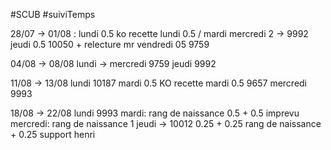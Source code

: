 #SCUB 
#suiviTemps

28/07 -> 01/08 :
lundi 0.5 ko recette
lundi 0.5 / mardi mercredi 2 -> 9992
jeudi 0.5 10050 + relecture mr
vendredi 05 9759

04/08 -> 08/08
lundi -> mercredi 9759
jeudi 9992

11/08 -> 13/08
lundi 10187
mardi 0.5 KO recette
mardi 0.5 9657
mercredi 9993

18/08 -> 22/08
lundi 9993
mardi: rang de naissance 0.5 + 0.5 imprevu
mercredi: rang de naissance 1
jeudi -> 10012 0.25 + 0.25 rang de naissance + 0.25 support henri